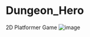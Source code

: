 # Dungeon_Hero

2D Platformer Game
![image](https://user-images.githubusercontent.com/71189300/206868310-f00a92d6-7621-478a-af12-885079a1cc3a.png)
